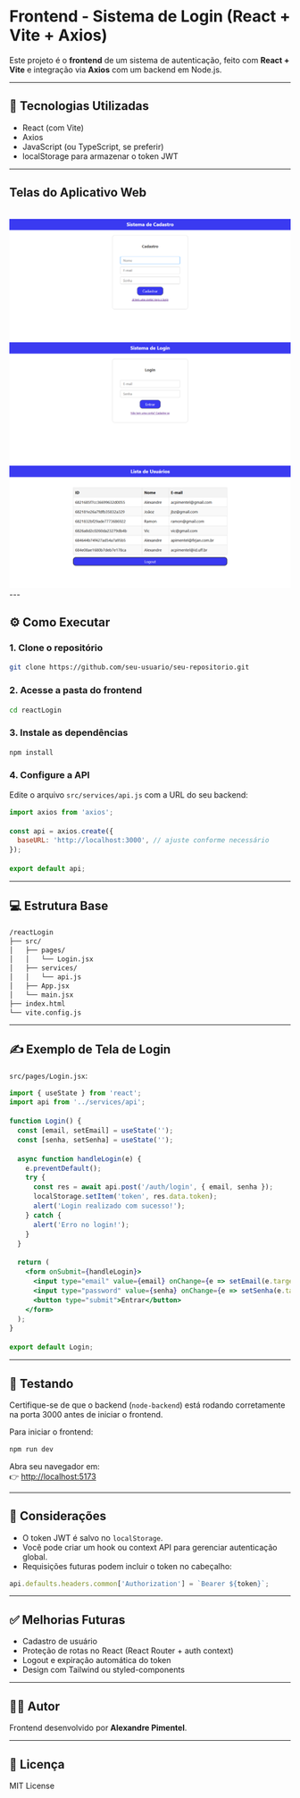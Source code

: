 # Frontend - Sistema de Login (React + Vite + Axios)

Este projeto é o **frontend** de um sistema de autenticação, feito com **React + Vite** e integração via **Axios** com um backend em Node.js.

---

## 🚀 Tecnologias Utilizadas

- React (com Vite)
- Axios
- JavaScript (ou TypeScript, se preferir)
- localStorage para armazenar o token JWT

---
## Telas do Aplicativo Web

<br>
<img src="./imagemtelas/inicio-cadastro.png">
<br>
<img src="./imagemtelas/login.png">
<br>
<img src="./imagemtelas/lista-usuarios.png">
<br>
---

## ⚙️ Como Executar

### 1. Clone o repositório

```bash
git clone https://github.com/seu-usuario/seu-repositorio.git
```

### 2. Acesse a pasta do frontend

```bash
cd reactLogin
```

### 3. Instale as dependências

```bash
npm install
```

### 4. Configure a API

Edite o arquivo `src/services/api.js` com a URL do seu backend:

```js
import axios from 'axios';

const api = axios.create({
  baseURL: 'http://localhost:3000', // ajuste conforme necessário
});

export default api;
```

---

## 💻 Estrutura Base

```
/reactLogin
├── src/
│   ├── pages/
│   │   └── Login.jsx
│   ├── services/
│   │   └── api.js
│   ├── App.jsx
│   └── main.jsx
├── index.html
└── vite.config.js
```

---

## ✍️ Exemplo de Tela de Login

`src/pages/Login.jsx`:

```jsx
import { useState } from 'react';
import api from '../services/api';

function Login() {
  const [email, setEmail] = useState('');
  const [senha, setSenha] = useState('');

  async function handleLogin(e) {
    e.preventDefault();
    try {
      const res = await api.post('/auth/login', { email, senha });
      localStorage.setItem('token', res.data.token);
      alert('Login realizado com sucesso!');
    } catch {
      alert('Erro no login!');
    }
  }

  return (
    <form onSubmit={handleLogin}>
      <input type="email" value={email} onChange={e => setEmail(e.target.value)} placeholder="Email" />
      <input type="password" value={senha} onChange={e => setSenha(e.target.value)} placeholder="Senha" />
      <button type="submit">Entrar</button>
    </form>
  );
}

export default Login;
```

---

## 🧪 Testando

Certifique-se de que o backend (`node-backend`) está rodando corretamente na porta 3000 antes de iniciar o frontend.

Para iniciar o frontend:

```bash
npm run dev
```

Abra seu navegador em:  
👉 [http://localhost:5173](http://localhost:5173)

---

## 📌 Considerações

- O token JWT é salvo no `localStorage`.
- Você pode criar um hook ou context API para gerenciar autenticação global.
- Requisições futuras podem incluir o token no cabeçalho:

```js
api.defaults.headers.common['Authorization'] = `Bearer ${token}`;
```

---

## ✅ Melhorias Futuras

- Cadastro de usuário
- Proteção de rotas no React (React Router + auth context)
- Logout e expiração automática do token
- Design com Tailwind ou styled-components

---

## 👨‍💻 Autor

Frontend desenvolvido por **Alexandre Pimentel**.

---

## 📃 Licença

MIT License
